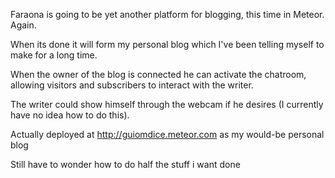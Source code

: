 Faraona is going to be yet another platform for blogging, this time in Meteor. Again.

When its done it will form my personal blog which I've been telling myself to make for a long time.

When the owner of the blog is connected he can activate the chatroom, allowing visitors and subscribers to interact with the writer.

The writer could show himself through the webcam if he desires (I currently have no idea how to do this).

Actually deployed at http://guiomdice.meteor.com as my would-be personal blog

Still have to wonder how to do half the stuff i want done